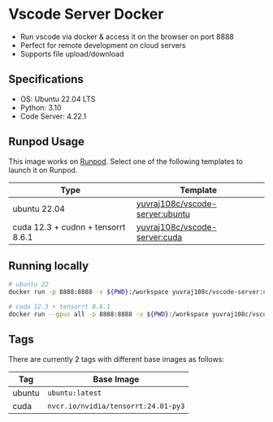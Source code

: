 # Vscode Server Docker

- Run vscode via docker & access it on the browser on port 8888
- Perfect for remote development on cloud servers
- Supports file upload/download

## Specifications

- OS: Ubuntu 22.04 LTS
- Python: 3.10
- Code Server: 4.22.1

## Runpod Usage

This image works on [Runpod](https://runpod.io?ref=samjaz6c). Select one of the following templates to launch it on Runpod.

| Type                               | Template                                                                                                |
| ---------------------------------- | ------------------------------------------------------------------------------------------------------- |
| ubuntu 22.04                       | [yuvraj108c/vscode-server:ubuntu](https://runpod.io/console/gpu-cloud?template=8t27z7fy0k&ref=samjaz6c) |
| cuda 12.3 + cudnn + tensorrt 8.6.1 | [yuvraj108c/vscode-server:cuda](https://runpod.io/console/gpu-cloud?template=8ihwaqh6q2&ref=samjaz6c)   |

## Running locally

```bash
# ubuntu 22
docker run -p 8888:8888 -v ${PWD}:/workspace yuvraj108c/vscode-server:ubuntu

# cuda 12.3 + tensorrt 8.6.1
docker run --gpus all -p 8888:8888 -v ${PWD}:/workspace yuvraj108c/vscode-server:cuda
```

## Tags

There are currently 2 tags with different base images as follows:

| Tag    | Base Image                          |
| ------ | ----------------------------------- |
| ubuntu | `ubuntu:latest`                     |
| cuda   | `nvcr.io/nvidia/tensorrt:24.01-py3` |
